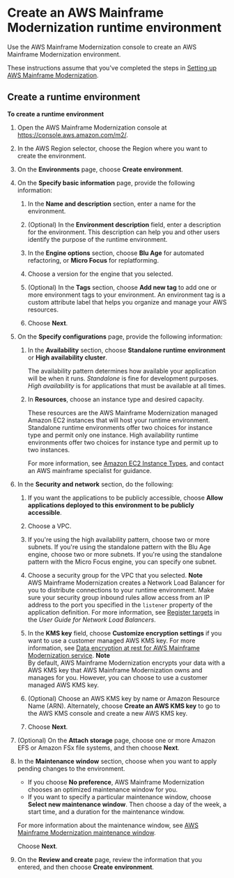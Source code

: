 # Create an AWS Mainframe Modernization runtime environment<a name="create-environments-m2"></a>

Use the AWS Mainframe Modernization console  to create an AWS Mainframe Modernization environment\. 

These instructions assume that you've completed the steps in [Setting up AWS Mainframe Modernization](setting-up.md)\.

## Create a runtime environment<a name="create-environments-m2.console"></a>

**To create a runtime environment**

1. Open the AWS Mainframe Modernization console at [https://console\.aws\.amazon\.com/m2/](https://console.aws.amazon.com/m2/)\.

1. In the AWS Region selector, choose the Region where you want to create the environment\.

1. On the **Environments** page, choose **Create environment**\.

1. On the **Specify basic information** page, provide the following information:

   1. In the **Name and description** section, enter a name for the environment\.

   1. \(Optional\) In the **Environment description** field, enter a description for the environment\. This description can help you and other users identify the purpose of the runtime environment\.

   1. In the **Engine options** section, choose **Blu Age** for automated refactoring, or **Micro Focus** for replatforming\.

   1. Choose a version for the engine that you selected\.

   1. \(Optional\) In the **Tags** section, choose **Add new tag** to add one or more environment tags to your environment\. An environment tag is a custom attribute label that helps you organize and manage your AWS resources\.

   1. Choose **Next**\.

1. On the **Specify configurations** page, provide the following information:

   1. In the **Availability** section, choose **Standalone runtime environment** or **High availability cluster**\.

      The availability pattern determines how available your application will be when it runs\. *Standalone* is fine for development purposes\. *High availability* is for applications that must be available at all times\.

   1. In **Resources**, choose an instance type and desired capacity\.

      These resources are the AWS Mainframe Modernization managed Amazon EC2 instances that will host your runtime environment\. Standalone runtime environments offer two choices for instance type and permit only one instance\. High availability runtime environments offer two choices for instance type and permit up to two instances\.

      For more information, see [Amazon EC2 Instance Types](http://aws.amazon.com/ec2/instance-types/), and contact an AWS mainframe specialist for guidance\.

1. In the **Security and network** section, do the following:

   1. If you want the applications to be publicly accessible, choose **Allow applications deployed to this environment to be publicly accessible**\.

   1. Choose a VPC\.

   1. If you're using the high availability pattern, choose two or more subnets\. If you're using the standalone pattern with the Blu Age engine, choose two or more subnets\. If you're using the standalone pattern with the Micro Focus engine, you can specify one subnet\.

   1. Choose a security group for the VPC that you selected\.
**Note**  
AWS Mainframe Modernization creates a Network Load Balancer for you to distribute connections to your runtime environment\. Make sure your security group inbound rules allow access from an IP address to the port you specified in the `listener` property of the application definition\. For more information, see [Register targets](https://docs.aws.amazon.com/elasticloadbalancing/latest/network/target-group-register-targets.html#target-security-groups) in the *User Guide for Network Load Balancers*\.

   1. In the **KMS key** field, choose **Customize encryption settings** if you want to use a customer managed AWS KMS key\. For more information, see [Data encryption at rest for AWS Mainframe Modernization service](data-protection.md#encryption-rest)\.
**Note**  
By default, AWS Mainframe Modernization encrypts your data with a AWS KMS key that AWS Mainframe Modernization owns and manages for you\. However, you can choose to use a customer managed AWS KMS key\.

   1. \(Optional\) Choose an AWS KMS key by name or Amazon Resource Name \(ARN\)\. Alternately, choose **Create an AWS KMS key** to go to the AWS KMS console and create a new AWS KMS key\.

   1. Choose **Next**\.

1. \(Optional\) On the **Attach storage** page, choose one or more Amazon EFS or Amazon FSx file systems, and then choose **Next**\.

1. In the **Maintenance window** section, choose when you want to apply pending changes to the environment\.
   + If you choose **No preference**, AWS Mainframe Modernization chooses an optimized maintenance window for you\.
   + If you want to specify a particular maintenance window, choose **Select new maintenance window**\. Then choose a day of the week, a start time, and a duration for the maintenance window\.

   For more information about the maintenance window, see [AWS Mainframe Modernization maintenance window](update-environments-m2.md#update-environments-m2-maintenance)\.

   Choose **Next**\.

1. On the **Review and create** page, review the information that you entered, and then choose **Create environment**\.